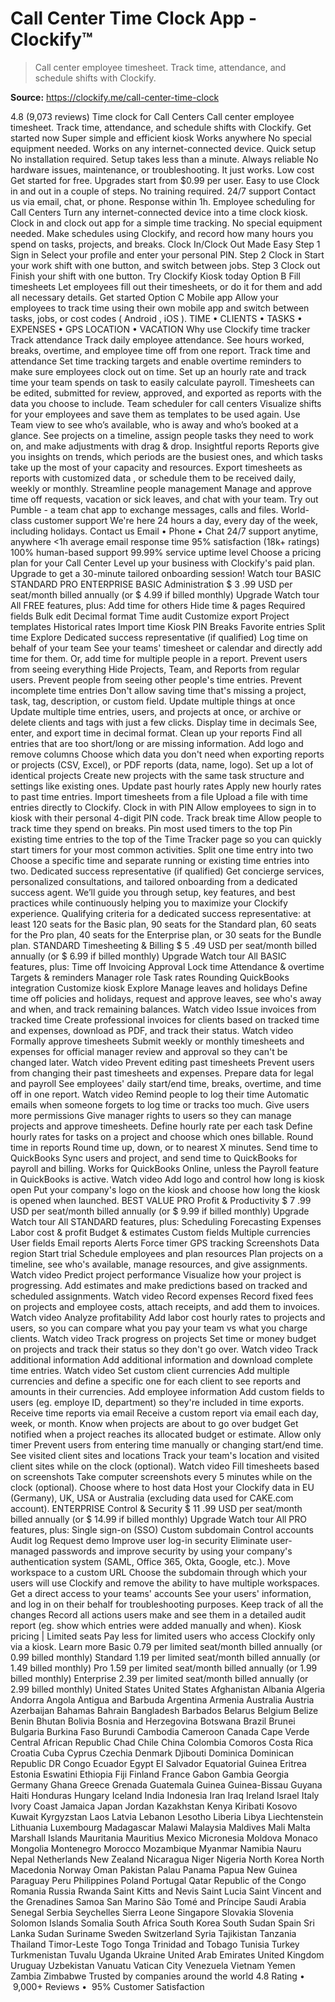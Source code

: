 # Call Center Time Clock App - Clockify™

> Call center employee timesheet. Track time, attendance, and schedule shifts with Clockify.

**Source:** https://clockify.me/call-center-time-clock

4.8 (9,073 reviews)
Time clock
for Call Centers
Call center employee timesheet. Track time, attendance, and schedule shifts with Clockify.
Get started now
Super simple and efficient kiosk
Works anywhere
No special equipment needed. Works on any internet-connected device.
Quick setup
No installation required. Setup takes less than a minute.
Always reliable
No hardware issues, maintenance, or troubleshooting. It just works.
Low cost
Get started for free. Upgrades start from $0.99 per user.
Easy to use
Clock in and out in a couple of steps. No training required.
24/7 support
Contact us via email, chat, or phone. Response within 1h.
Employee scheduling for Call Centers
Turn any internet-connected device into a time clock kiosk. Clock in and clock out app for a simple time tracking. No special equipment needed.
Make schedules using Clockify, and record how many hours you spend on tasks, projects, and breaks.
Clock In/Clock Out Made Easy
Step 1
Sign in
Select your profile and enter your personal PIN.
Step 2
Clock in
Start your work shift with one button, and switch between jobs.
Step 3
Clock out
Finish your shift with one button.
Try Clockify Kiosk today
Option B
Fill timesheets
Let employees fill out their timesheets, or do it for them and add all necessary details.
Get started
Option C
Mobile app
Allow your employees to track time using their own mobile app and switch between tasks, jobs, or cost codes (
Android
,
iOS
).
TIME • CLIENTS • TASKS • EXPENSES • GPS LOCATION • VACATION
Why use Clockify time tracker
Track attendance
Track daily employee attendance. See hours worked, breaks, overtime, and employee time off from one report.
Track time and attendance
Set
time tracking targets
and enable
overtime
reminders to make sure employees clock out on time.
Set up an
hourly rate
and track time your team spends on task to easily calculate payroll.
Timesheets can be edited, submitted for review, approved, and
exported as reports
with the data you choose to include.
Team scheduler for call centers
Visualize shifts for your employees and save them as templates to be used again. Use Team view to see who’s available, who is away and who’s booked at a glance.
See projects on a timeline, assign people tasks they need to work on, and make adjustments with drag & drop.
Insightful reports
Reports give you insights on trends, which periods are the busiest ones, and which tasks take up the most of your capacity and resources.
Export timesheets
as reports with
customized data
, or
schedule them
to be received daily, weekly or monthly.
Streamline people management
Manage and approve time off requests, vacation or sick leaves, and chat with your team. Try out
Pumble - a team chat app
to exchange messages, calls and files.
World-class customer support
We're here 24 hours a day, every day of the week, including holidays.
Contact us
Email • Phone • Chat
24/7
support anytime, anywhere
<1h
average email response time
95%
satisfaction (18k+ ratings)
100%
human-based support
99.99%
service uptime level
Choose a pricing plan for your Call Center
Level up your business with Clockify's paid plan.
Upgrade to get a 30-minute tailored onboarding session!
Watch tour
BASIC
STANDARD
PRO
ENTERPRISE
BASIC
Administration
$
3
.99
USD
per seat/month
                billed annually
(or
$
4.99 if billed
                monthly)
Upgrade
Watch tour
All FREE features, plus:
Add time for others
Hide time & pages
Required fields
Bulk edit
Decimal format
Time audit
Customize export
Project templates
Historical rates
Import time
Kiosk PIN
Breaks
Favorite entries
Split time
Explore
Dedicated success
representative (if qualified)
Log time on behalf of your team
See your teams' timesheet or calendar and directly add time for them. Or, add time for multiple people in a report.
Prevent users from seeing everything
Hide Projects, Team, and Reports from regular users. Prevent people from seeing other people's time entries.
Prevent incomplete time entries
Don't allow saving time that's missing a project, task, tag, description, or custom field.
Update multiple things at once
Update multiple time entries, users, and projects at once, or archive or delete clients and tags with just a few clicks.
Display time in decimals
See, enter, and export time in decimal format.
Clean up your reports
Find all entries that are too short/long or are missing information.
Add logo and remove columns
Choose which data you don't need when exporting reports or projects (CSV, Excel), or PDF reports (data, name, logo).
Set up a lot of identical projects
Create new projects with the same task structure and settings like existing ones.
Update past hourly rates
Apply new hourly rates to past time entries.
Import timesheets from a file
Upload a file with time entries directly to Clockify.
Clock in with PIN
Allow employees to sign in to kiosk with their personal 4-digit PIN code.
Track break time
Allow people to track time they spend on breaks.
Pin most used timers to the top
Pin existing time entries to the top of the Time Tracker page so you can quickly start timers for your most common activities.
Split one time entry into two
Choose a specific time and separate running or existing time entries into two.
Dedicated success representative (if qualified)
Get concierge services, personalized consultations, and tailored onboarding from a dedicated success agent. We’ll guide you through setup, key features, and best practices while continuously helping you to maximize your Clockify experience. Qualifying criteria for a dedicated success representative: at least 120 seats for the Basic plan, 90 seats for the Standard plan, 60 seats for the Pro plan, 40 seats for the Enterprise plan, or 30 seats for the Bundle plan.
STANDARD
Timesheeting & Billing
$
5
.49
USD
per seat/month
                billed annually
(or
$
6.99 if billed
                monthly)
Upgrade
Watch tour
All BASIC features, plus:
Time off
Invoicing
Approval
Lock time
Attendance & overtime
Targets & reminders
Manager role
Task rates
Rounding
QuickBooks integration
Customize kiosk
Explore
Manage leaves and holidays
Define time off policies and holidays, request and approve leaves, see who's away and when, and track remaining balances.
Watch video
Issue invoices from tracked time
Create professional invoices for clients based on tracked time and expenses, download as PDF, and track their status.
Watch video
Formally approve timesheets
Submit weekly or monthly timesheets and expenses for official manager review and approval so they can't be changed later.
Watch video
Prevent editing past timesheets
Prevent users from changing their past timesheets and expenses.
Prepare data for legal and payroll
See employees' daily start/end time, breaks, overtime, and time off in one report.
Watch video
Remind people to log their time
Automatic emails when someone forgets to log time or tracks too much.
Give users more permissions
Give manager rights to users so they can manage projects and approve timesheets.
Define hourly rate per each task
Define hourly rates for tasks on a project and choose which ones billable.
Round time in reports
Round time up, down, or to nearest X minutes.
Send time to QuickBooks
Sync users and project, and send time to QuickBooks for payroll and billing.
Works for QuickBooks Online, unless the Payroll feature in QuickBooks is active.
Watch video
Add logo and control how long is kiosk open
Put your company's logo on the kiosk and choose how long the kiosk is opened when launched.
BEST VALUE
PRO
Profit & Productivity
$
7
.99
USD
per seat/month
                billed annually
(or
$
9.99 if billed
                monthly)
Upgrade
Watch tour
All STANDARD features, plus:
Scheduling
Forecasting
Expenses
Labor cost & profit
Budget & estimates
Custom fields
Multiple currencies
User fields
Email reports
Alerts
Force timer
GPS tracking
Screenshots
Data region
Start trial
Schedule employees and plan resources
Plan projects on a timeline, see who's available, manage resources, and give assignments.
Watch video
Predict project performance
Visualize how your project is progressing. Add estimates and make predictions based on tracked and scheduled assignments.
Watch video
Record expenses
Record fixed fees on projects and employee costs, attach receipts, and add them to invoices.
Watch video
Analyze profitability
Add labor cost hourly rates to projects and users, so you can compare what you pay your team vs what you charge clients.
Watch video
Track progress on projects
Set time or money budget on projects and track their status so they don't go over.
Watch video
Track additional information
Add additional information and download complete time entries.
Watch video
Set custom client currencies
Add multiple currencies and define a specific one for each client to see reports and amounts in their currencies.
Add employee information
Add custom fields to users (eg. employe ID, department) so they're included in time exports.
Receive time reports via email
Receive a custom report via email each day, week, or month.
Know when projects are about to go over budget
Get notified when a project reaches its allocated budget or estimate.
Allow only timer
Prevent users from entering time manually or changing start/end time.
See visited client sites and locations
Track your team's location and visited client sites while on the clock (optional).
Watch video
Fill timesheets based on screenshots
Take computer screenshots every 5 minutes while on the clock (optional).
Choose where to host data
Host your Clockify data in EU (Germany), UK, USA or Australia (excluding data used for CAKE.com account).
ENTERPRISE
Control & Security
$
11
.99
USD
per seat/month
                billed annually
(or
$
14.99 if billed
                monthly)
Upgrade
Watch tour
All PRO features, plus:
Single sign-on (SSO)
Custom subdomain
Control accounts
Audit log
Request demo
Improve user log-in security
Eliminate user-managed passwords and improve security by using your company's authentication system (SAML, Office 365, Okta, Google, etc.).
Move workspace to a custom URL
Choose the subdomain through which your users will use Clockify and remove the ability to have multiple workspaces.
Get a direct access to your teams' accounts
See your users' information, and log in on their behalf for troubleshooting purposes.
Keep track of all the changes
Record all actions users make and see them in a detailed audit report (eg. show which entries were added manually and when).
Kiosk pricing
| Limited seats
Pay less for limited users who access Clockify only via a kiosk.
Learn more
Basic
0.79
per limited seat/month billed annually (or
0.99 billed monthly)
Standard
1.19
per limited seat/month billed annually (or
1.49 billed monthly)
Pro
1.59
per limited seat/month billed annually (or
1.99 billed monthly)
Enterprise
2.39
per limited seat/month billed annually (or
2.99 billed monthly)
United States
United States
Afghanistan
Albania
Algeria
Andorra
Angola
Antigua and Barbuda
Argentina
Armenia
Australia
Austria
Azerbaijan
Bahamas
Bahrain
Bangladesh
Barbados
Belarus
Belgium
Belize
Benin
Bhutan
Bolivia
Bosnia and Herzegovina
Botswana
Brazil
Brunei
Bulgaria
Burkina Faso
Burundi
Cambodia
Cameroon
Canada
Cape Verde
Central African Republic
Chad
Chile
China
Colombia
Comoros
Costa Rica
Croatia
Cuba
Cyprus
Czechia
Denmark
Djibouti
Dominica
Dominican Republic
DR Congo
Ecuador
Egypt
El Salvador
Equatorial Guinea
Eritrea
Estonia
Eswatini
Ethiopia
Fiji
Finland
France
Gabon
Gambia
Georgia
Germany
Ghana
Greece
Grenada
Guatemala
Guinea
Guinea-Bissau
Guyana
Haiti
Honduras
Hungary
Iceland
India
Indonesia
Iran
Iraq
Ireland
Israel
Italy
Ivory Coast
Jamaica
Japan
Jordan
Kazakhstan
Kenya
Kiribati
Kosovo
Kuwait
Kyrgyzstan
Laos
Latvia
Lebanon
Lesotho
Liberia
Libya
Liechtenstein
Lithuania
Luxembourg
Madagascar
Malawi
Malaysia
Maldives
Mali
Malta
Marshall Islands
Mauritania
Mauritius
Mexico
Micronesia
Moldova
Monaco
Mongolia
Montenegro
Morocco
Mozambique
Myanmar
Namibia
Nauru
Nepal
Netherlands
New Zealand
Nicaragua
Niger
Nigeria
North Korea
North Macedonia
Norway
Oman
Pakistan
Palau
Panama
Papua New Guinea
Paraguay
Peru
Philippines
Poland
Portugal
Qatar
Republic of the Congo
Romania
Russia
Rwanda
Saint Kitts and Nevis
Saint Lucia
Saint Vincent and the Grenadines
Samoa
San Marino
São Tomé and Príncipe
Saudi Arabia
Senegal
Serbia
Seychelles
Sierra Leone
Singapore
Slovakia
Slovenia
Solomon Islands
Somalia
South Africa
South Korea
South Sudan
Spain
Sri Lanka
Sudan
Suriname
Sweden
Switzerland
Syria
Tajikistan
Tanzania
Thailand
Timor-Leste
Togo
Tonga
Trinidad and Tobago
Tunisia
Turkey
Turkmenistan
Tuvalu
Uganda
Ukraine
United Arab Emirates
United Kingdom
Uruguay
Uzbekistan
Vanuatu
Vatican City
Venezuela
Vietnam
Yemen
Zambia
Zimbabwe
Trusted by companies around the world
4.8 Rating
•  9,000+ Reviews
•  95% Customer Satisfaction